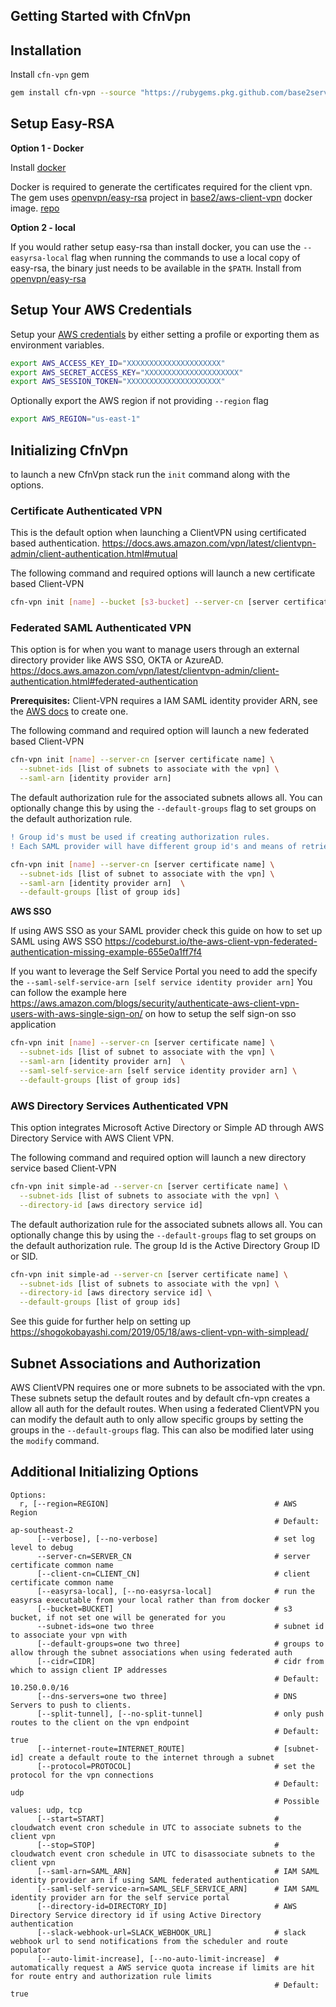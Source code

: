## Getting Started with CfnVpn

## Installation

Install `cfn-vpn` gem

```bash
gem install cfn-vpn --source "https://rubygems.pkg.github.com/base2services"
```

## Setup Easy-RSA

**Option 1 - Docker**

Install [docker](https://docs.docker.com/install/)

Docker is required to generate the certificates required for the client vpn.
The gem uses [openvpn/easy-rsa](https://github.com/OpenVPN/easy-rsa) project in [base2/aws-client-vpn](https://hub.docker.com/r/base2/aws-client-vpn) docker image. [repo](https://github.com/base2Services/ciinabox-containers/tree/master/easy-rsa)

**Option 2 - local**

If you would rather setup easy-rsa than install docker, you can use the `--easyrsa-local` flag when running the commands to use a local copy of easy-rsa, the binary just needs to be available in the `$PATH`. Install from [openvpn/easy-rsa](https://github.com/OpenVPN/easy-rsa)


## Setup Your AWS Credentials

Setup your [AWS credentials](https://docs.aws.amazon.com/cli/latest/userguide/cli-chap-configure.html) by either setting a profile or exporting them as environment variables.

```bash
export AWS_ACCESS_KEY_ID="XXXXXXXXXXXXXXXXXXXXX"
export AWS_SECRET_ACCESS_KEY="XXXXXXXXXXXXXXXXXXXXX"
export AWS_SESSION_TOKEN="XXXXXXXXXXXXXXXXXXXXX"
```

Optionally export the AWS region if not providing `--region` flag

```bash
export AWS_REGION="us-east-1"
```


## Initializing CfnVpn

to launch a new CfnVpn stack run the `init` command along with the options.

### Certificate Authenticated VPN

This is the default option when launching a ClientVPN using certificated based authentication. https://docs.aws.amazon.com/vpn/latest/clientvpn-admin/client-authentication.html#mutual

The following command and required options will launch a new certificate based Client-VPN

```sh
cfn-vpn init [name] --bucket [s3-bucket] --server-cn [server certificate name] --subnet-ids [list of subnets to associate with the vpn]
```


### Federated SAML Authenticated VPN

This option is for when you want to manage users through an external directory provider like AWS SSO, OKTA or AzureAD. https://docs.aws.amazon.com/vpn/latest/clientvpn-admin/client-authentication.html#federated-authentication

**Prerequisites:** Client-VPN requires a IAM SAML identity provider ARN, see the [AWS docs](https://docs.aws.amazon.com/IAM/latest/UserGuide/id_roles_providers_create_saml.html) to create one.

The following command and required option will launch a new federated based Client-VPN

```sh
cfn-vpn init [name] --server-cn [server certificate name] \
  --subnet-ids [list of subnets to associate with the vpn] \
  --saml-arn [identity provider arn]
```

The default authorization rule for the associated subnets allows all. You can optionally change this by using the `--default-groups` flag to set groups on the default authorization rule. 

```diff
! Group id's must be used if creating authorization rules. 
! Each SAML provider will have different group id's and means of retrieving them.
```

```sh
cfn-vpn init [name] --server-cn [server certificate name] \
  --subnet-ids [list of subnet to associate with the vpn] \
  --saml-arn [identity provider arn]  \
  --default-groups [list of group ids]
```

**AWS SSO**

If using AWS SSO as your SAML provider check this guide on how to set up SAML using AWS SSO https://codeburst.io/the-aws-client-vpn-federated-authentication-missing-example-655e0a1ff7f4

If you want to leverage the Self Service Portal you need to add the specify the `--saml-self-service-arn [self service identity provider arn]` You can follow the example here https://aws.amazon.com/blogs/security/authenticate-aws-client-vpn-users-with-aws-single-sign-on/ on how to setup the self sign-on sso application

```sh
cfn-vpn init [name] --server-cn [server certificate name] \
  --subnet-ids [list of subnet to associate with the vpn] \
  --saml-arn [identity provider arn]  \
  --saml-self-service-arn [self service identity provider arn] \
  --default-groups [list of group ids]
```

### AWS Directory Services Authenticated VPN

This option integrates Microsoft Active Directory or Simple AD through AWS Directory Service with AWS Client VPN.

The following command and required option will launch a new directory service based Client-VPN

```sh
cfn-vpn init simple-ad --server-cn [server certificate name] \
  --subnet-ids [list of subnets to associate with the vpn] \
  --directory-id [aws directory service id]
```

The default authorization rule for the associated subnets allows all. You can optionally change this by using the `--default-groups` flag to set groups on the default authorization rule. The group Id is the Active Directory Group ID or SID.

```sh
cfn-vpn init simple-ad --server-cn [server certificate name] \
  --subnet-ids [list of subnets to associate with the vpn] \
  --directory-id [aws directory service id] \
  --default-groups [list of group ids]
```

See this guide for further help on setting up https://shogokobayashi.com/2019/05/18/aws-client-vpn-with-simplead/

## Subnet Associations and Authorization

AWS ClientVPN requires one or more subnets to be associated with the vpn. These subnets setup the default routes and by default cfn-vpn creates a allow all auth for the default routes.
When using a federated ClientVPN you can modify the default auth to only allow specific groups by setting the groups in the `--default-groups` flag. This can also be modified later using the `modify` command.

## Additional Initializing Options

```
Options:
  r, [--region=REGION]                                     # AWS Region
                                                           # Default: ap-southeast-2
      [--verbose], [--no-verbose]                          # set log level to debug
      --server-cn=SERVER_CN                                # server certificate common name
      [--client-cn=CLIENT_CN]                              # client certificate common name
      [--easyrsa-local], [--no-easyrsa-local]              # run the easyrsa executable from your local rather than from docker
      [--bucket=BUCKET]                                    # s3 bucket, if not set one will be generated for you
      --subnet-ids=one two three                           # subnet id to associate your vpn with
      [--default-groups=one two three]                     # groups to allow through the subnet associations when using federated auth
      [--cidr=CIDR]                                        # cidr from which to assign client IP addresses
                                                           # Default: 10.250.0.0/16
      [--dns-servers=one two three]                        # DNS Servers to push to clients.
      [--split-tunnel], [--no-split-tunnel]                # only push routes to the client on the vpn endpoint
                                                           # Default: true
      [--internet-route=INTERNET_ROUTE]                    # [subnet-id] create a default route to the internet through a subnet
      [--protocol=PROTOCOL]                                # set the protocol for the vpn connections
                                                           # Default: udp
                                                           # Possible values: udp, tcp
      [--start=START]                                      # cloudwatch event cron schedule in UTC to associate subnets to the client vpn
      [--stop=STOP]                                        # cloudwatch event cron schedule in UTC to disassociate subnets to the client vpn
      [--saml-arn=SAML_ARN]                                # IAM SAML identity provider arn if using SAML federated authentication
      [--saml-self-service-arn=SAML_SELF_SERVICE_ARN]      # IAM SAML identity provider arn for the self service portal
      [--directory-id=DIRECTORY_ID]                        # AWS Directory Service directory id if using Active Directory authentication
      [--slack-webhook-url=SLACK_WEBHOOK_URL]              # slack webhook url to send notifications from the scheduler and route populator
      [--auto-limit-increase], [--no-auto-limit-increase]  # automatically request a AWS service quota increase if limits are hit for route entry and authorization rule limits
                                                           # Default: true
```
